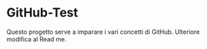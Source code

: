 # GitHub-Test
Questo progetto serve a imparare i vari concetti di GitHub.
Ulteriore modifica al Read me.
